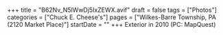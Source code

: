 +++
title = "B62Nv_N5lWwDj5IxZEWX.avif"
draft = false
tags = ["Photos"]
categories = ["Chuck E. Cheese's"]
pages = ["Wilkes-Barre Township, PA (2120 Market Place)"]
startDate = ""
+++
Exterior in 2010 (PC: MapQuest)
